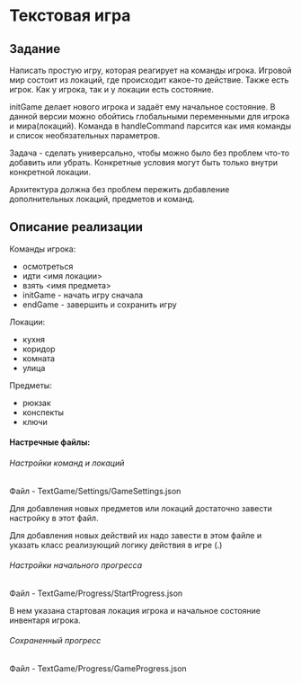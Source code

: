# Текстовая игра

## Задание
Написать простую игру, которая реагирует на команды игрока. Игровой мир состоит из локаций, где происходит какое-то действие. Также есть игрок. Как у игрока, так и у локации есть состояние.

initGame делает нового игрока и задаёт ему начальное состояние. В данной версии можно обойтись глобальными переменными для игрока и мира(локаций). Команда в handleCommand парсится как имя команды и список необязательных параметров. 

Задача - сделать универсально, чтобы можно было без проблем что-то добавить или убрать. Конкретные условия могут быть только внутри конкретной локации. 

Архитектура должна без проблем пережить добавление дополнительных локаций, предметов и команд.

## Описание реализации
Команды игрока:
- осмотреться
- идти <имя локации>
- взять <имя предмета>
- initGame - начать игру сначала
- endGame - завершить и сохранить игру

Локации:
- кухня
- коридор
- комната
- улица

Предметы:
- рюкзак
- конспекты
- ключи

#### Настречные файлы:
###### Настройки команд и локаций 
Файл - TextGame/Settings/GameSettings.json

Для добавления новых предметов или локаций достаточно завести настройку в этот файл.

Для добавления новых действий их надо завести в этом файле и указать класс реализующий логику действия в игре (<classNamespace>.<ClassName>)

###### Настройки начального прогресса 
Файл - TextGame/Progress/StartProgress.json

В нем указана стартовая локация игрока и начальное состояние инвентаря игрока.
  
###### Сохраненный прогресс 
Файл - TextGame/Progress/GameProgress.json

